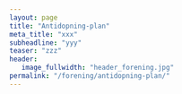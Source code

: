 ```yaml
---
layout: page
title: "Antidopning-plan"
meta_title: "xxx"
subheadline: "yyy"
teaser: "zzz"
header:
   image_fullwidth: "header_forening.jpg"
permalink: "/forening/antidopning-plan/"
---
```

